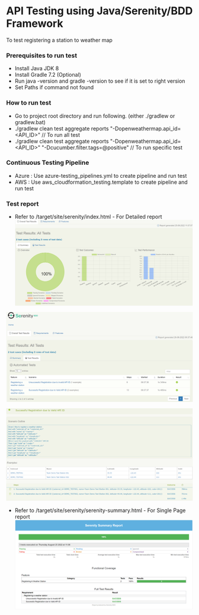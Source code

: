 # API Testing using Java/Serenity/BDD Framework

To test registering a station to weather map

### Prerequisites to run test
* Install Java JDK 8
* Install Gradle 7.2 (Optional)
* Run java -version and gradle -version to see if it is set to right version
* Set Paths if command not found

### How to run test
* Go to project root directory and run following. (either ./gradlew or gradlew.bat)
* ./gradlew clean test aggregate reports "-Dopenweathermap.api_id=<API_ID>"                                    // To run all test
* ./gradlew clean test aggregate reports "-Dopenweathermap.api_id=<API_ID>" "-Dcucumber.filter.tags=@positive" // To run specific test

### Continuous Testing Pipeline
* Azure : Use azure-testing_pipelines.yml to create pipeline and run test
* AWS   : Use aws_cloudformation_testing.template to create pipeline and run test

### Test report
* Refer to  <project root>/target/site/serenity/index.html            - For Detailed report
![Tag report](./.README/detailed_report_summary.PNG)

![Tag report](./.README/detailed_report_test_results.PNG)

![Tag report](./.README/detailed_report_test_results_test_scenario.PNG)

* Refer to  <project root>/target/site/serenity/serenity-summary.html - For Single Page report
![Tag report](./.README/single_page_report.PNG)
